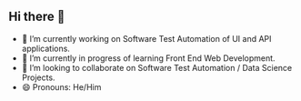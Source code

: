 ## Hi there 👋

- 🔭 I’m currently working on Software Test Automation of UI and API applications.
- 🌱 I’m currently in progress of learning Front End Web Development.
- 👯 I’m looking to collaborate on Software Test Automation / Data Science Projects.
- 😄 Pronouns: He/Him
